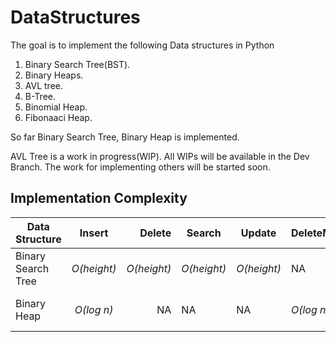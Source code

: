 # DataStructures
The goal is to implement the following Data structures in Python

1. Binary Search Tree(BST).
2. Binary Heaps.
3. AVL tree.
4. B-Tree.
5. Binomial Heap.
6. Fibonaaci Heap.

So far Binary Search Tree, Binary Heap is implemented.

AVL Tree is a work in progress(WIP). All WIPs will be available in the Dev Branch.
The work for implementing others will be started soon.


## Implementation Complexity

| Data Structure | Insert        | Delete| Search| Update| DeleteMin| Sort|
| -------------  |:-------------:| -----:|-------|-------|----------|---:|
| Binary Search Tree  |  *O(height)* | *O(height)* | *O(height)*|*O(height)*|NA|*O(n log n)*
| Binary Heap|   *O(log n)* | NA | NA | NA |*O(log n)*| *O(n log n)*|

